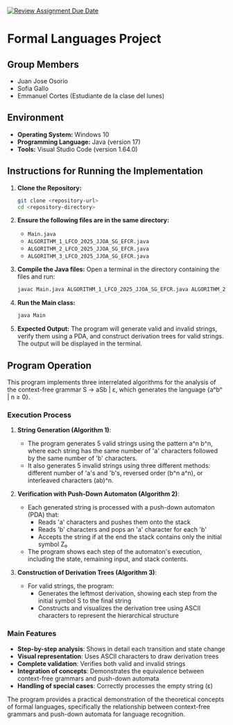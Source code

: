 [![Review Assignment Due Date](https://classroom.github.com/assets/deadline-readme-button-22041afd0340ce965d47ae6ef1cefeee28c7c493a6346c4f15d667ab976d596c.svg)](https://classroom.github.com/a/gjhNPQOm)
# Formal Languages Project

## Group Members
- Juan Jose Osorio
- Sofia Gallo
- Emmanuel Cortes (Estudiante de la clase del lunes)

## Environment
- **Operating System:** Windows 10
- **Programming Language:** Java (version 17)
- **Tools:** Visual Studio Code (version 1.64.0)

## Instructions for Running the Implementation

1. **Clone the Repository:**
   ```sh
   git clone <repository-url>
   cd <repository-directory>

2. **Ensure the following files are in the same directory:**
   - `Main.java`
   - `ALGORITHM_1_LFCO_2025_JJOA_SG_EFCR.java`
   - `ALGORITHM_2_LFCO_2025_JJOA_SG_EFCR.java`
   - `ALGORITHM_3_LFCO_2025_JJOA_SG_EFCR.java`

3. **Compile the Java files:**
   Open a terminal in the directory containing the files and run:
   ```sh
   javac Main.java ALGORITHM_1_LFCO_2025_JJOA_SG_EFCR.java ALGORITHM_2_LFCO_2025_JJOA_SG_EFCR.java ALGORITHM_3_LFCO_2025_JJOA_SG_EFCR.java
   ```

4. **Run the Main class:**
   ```sh
   java Main
   ```

5. **Expected Output:**
   The program will generate valid and invalid strings, verify them using a PDA, and construct derivation trees for valid strings. The output will be displayed in the terminal.

## Program Operation

This program implements three interrelated algorithms for the analysis of the context-free grammar S → aSb | ε, which generates the language {aⁿbⁿ | n ≥ 0}.

### Execution Process

1. **String Generation (Algorithm 1)**:
   - The program generates 5 valid strings using the pattern a^n b^n, where each string has the same number of 'a' characters followed by the same number of 'b' characters.
   - It also generates 5 invalid strings using three different methods: different number of 'a's and 'b's, reversed order (b^n a^n), or interleaved characters (ab)^n.

2. **Verification with Push-Down Automaton (Algorithm 2)**:
   - Each generated string is processed with a push-down automaton (PDA) that:
     - Reads 'a' characters and pushes them onto the stack
     - Reads 'b' characters and pops an 'a' character for each 'b'
     - Accepts the string if at the end the stack contains only the initial symbol Z₀
   - The program shows each step of the automaton's execution, including the state, remaining input, and stack contents.

3. **Construction of Derivation Trees (Algorithm 3)**:
   - For valid strings, the program:
     - Generates the leftmost derivation, showing each step from the initial symbol S to the final string
     - Constructs and visualizes the derivation tree using ASCII characters to represent the hierarchical structure

### Main Features

- **Step-by-step analysis**: Shows in detail each transition and state change
- **Visual representation**: Uses ASCII characters to draw derivation trees
- **Complete validation**: Verifies both valid and invalid strings
- **Integration of concepts**: Demonstrates the equivalence between context-free grammars and push-down automata
- **Handling of special cases**: Correctly processes the empty string (ε)

The program provides a practical demonstration of the theoretical concepts of formal languages, specifically the relationship between context-free grammars and push-down automata for language recognition.
